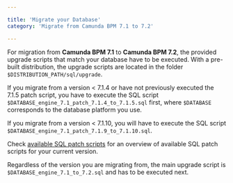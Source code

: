 ```yaml
---

title: 'Migrate your Database'
category: 'Migrate from Camunda BPM 7.1 to 7.2'

---
```


For migration from **Camunda BPM 7.1** to **Camunda BPM 7.2**, the provided upgrade scripts that match your database have to be executed. With a pre-built distribution, the upgrade scripts are located in the folder `$DISTRIBUTION_PATH/sql/upgrade`.

If you migrate from a version < 7.1.4 or have not previously executed the 7.1.5 patch script, you have to execute the SQL script `$DATABASE_engine_7.1_patch_7.1.4_to_7.1.5.sql` first, where `$DATABASE` corresponds to the database platform you use.

If you migrate from a version < 7.1.10, you will have to execute the SQL script `$DATABASE_engine_7.1_patch_7.1.9_to_7.1.10.sql`.

Check [available SQL patch scripts](ref:/guides/migration-guide/#patch-level-upgrade-upgrade-your-database-available-sql-patch-scripts) for an overview of available SQL patch scripts for your current version.

Regardless of the version you are migrating from, the main upgrade script is `$DATABASE_engine_7.1_to_7.2.sql` and has to be executed next.